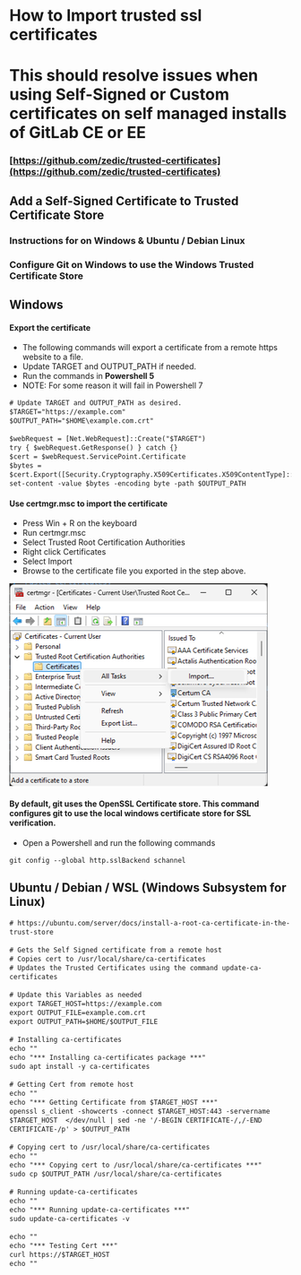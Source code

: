 # How to Import trusted ssl certificates
# This should resolve issues when using Self-Signed or Custom certificates on self managed installs of GitLab CE or EE 

### [https://github.com/zedic/trusted-certificates](https://github.com/zedic/trusted-certificates)

## Add a Self-Signed Certificate to Trusted Certificate Store

### Instructions for on Windows & Ubuntu / Debian Linux

### Configure Git on Windows to use the Windows Trusted Certificate Store

## Windows

#### Export the certificate
 - The following commands will export a certificate from a remote https website to a file.
 - Update TARGET and OUTPUT_PATH if needed.
 - Run the commands in **Powershell 5**
 - NOTE: For some reason it will fail in Powershell 7
~~~
# Update TARGET and OUTPUT_PATH as desired. 
$TARGET="https://example.com"
$OUTPUT_PATH="$HOME\example.com.crt"

$webRequest = [Net.WebRequest]::Create("$TARGET")
try { $webRequest.GetResponse() } catch {}
$cert = $webRequest.ServicePoint.Certificate
$bytes = $cert.Export([Security.Cryptography.X509Certificates.X509ContentType]::Cert)
set-content -value $bytes -encoding byte -path $OUTPUT_PATH
~~~

#### Use certmgr.msc to import the certificate
  - Press Win + R on the keyboard
  - Run certmgr.msc
  - Select Trusted Root Certification Authorities
  - Right click Certificates
  - Select Import
  - Browse to the certificate file you exported in the step above.

![certmgr.png](https://github.com/zedic/trusted-certificates/blob/main/certmgr.png?raw=true)

#### By default, git uses the OpenSSL Certificate store.  This command configures git to use the local windows certificate store for SSL verification.
  
  - Open a Powershell and run the following commands
~~~ 
git config --global http.sslBackend schannel
~~~

## Ubuntu / Debian / WSL (Windows Subsystem for Linux)

~~~ 
# https://ubuntu.com/server/docs/install-a-root-ca-certificate-in-the-trust-store

# Gets the Self Signed certificate from a remote host
# Copies cert to /usr/local/share/ca-certificates
# Updates the Trusted Certificates using the command update-ca-certificates

# Update this Variables as needed
export TARGET_HOST=https://example.com
export OUTPUT_FILE=example.com.crt
export OUTPUT_PATH=$HOME/$OUTPUT_FILE

# Installing ca-certificates
echo ""
echo "*** Installing ca-certificates package ***"
sudo apt install -y ca-certificates

# Getting Cert from remote host
echo ""
echo "*** Getting Certificate from $TARGET_HOST ***"
openssl s_client -showcerts -connect $TARGET_HOST:443 -servername $TARGET_HOST  </dev/null | sed -ne '/-BEGIN CERTIFICATE-/,/-END CERTIFICATE-/p' > $OUTPUT_PATH

# Copying cert to /usr/local/share/ca-certificates
echo ""
echo "*** Copying cert to /usr/local/share/ca-certificates ***"
sudo cp $OUTPUT_PATH /usr/local/share/ca-certificates

# Running update-ca-certificates 
echo ""
echo "*** Running update-ca-certificates ***"
sudo update-ca-certificates -v

echo ""
echo "*** Testing Cert ***"
curl https://$TARGET_HOST
echo ""
~~~
